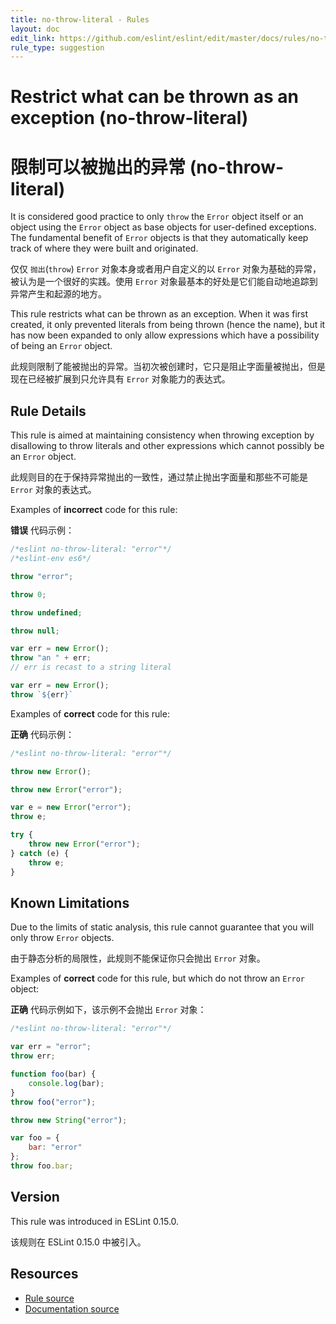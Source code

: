 ```yaml
---
title: no-throw-literal - Rules
layout: doc
edit_link: https://github.com/eslint/eslint/edit/master/docs/rules/no-throw-literal.md
rule_type: suggestion
---
```

<!-- Note: No pull requests accepted for this file. See README.md in the root directory for details. -->

# Restrict what can be thrown as an exception (no-throw-literal)

# 限制可以被抛出的异常 (no-throw-literal)

It is considered good practice to only `throw` the `Error` object itself or an object using the `Error` object as base objects for user-defined exceptions.
The fundamental benefit of `Error` objects is that they automatically keep track of where they were built and originated.

仅仅 `抛出`(`throw`) `Error` 对象本身或者用户自定义的以 `Error` 对象为基础的异常，被认为是一个很好的实践。使用 `Error` 对象最基本的好处是它们能自动地追踪到异常产生和起源的地方。

This rule restricts what can be thrown as an exception.  When it was first created, it only prevented literals from being thrown (hence the name), but it has now been expanded to only allow expressions which have a possibility of being an `Error` object.

此规则限制了能被抛出的异常。当初次被创建时，它只是阻止字面量被抛出，但是现在已经被扩展到只允许具有 `Error` 对象能力的表达式。

## Rule Details

This rule is aimed at maintaining consistency when throwing exception by disallowing to throw literals and other expressions which cannot possibly be an `Error` object.

此规则目的在于保持异常抛出的一致性，通过禁止抛出字面量和那些不可能是 `Error` 对象的表达式。

Examples of **incorrect** code for this rule:

**错误** 代码示例：

```js
/*eslint no-throw-literal: "error"*/
/*eslint-env es6*/

throw "error";

throw 0;

throw undefined;

throw null;

var err = new Error();
throw "an " + err;
// err is recast to a string literal

var err = new Error();
throw `${err}`

```

Examples of **correct** code for this rule:

**正确** 代码示例：

```js
/*eslint no-throw-literal: "error"*/

throw new Error();

throw new Error("error");

var e = new Error("error");
throw e;

try {
    throw new Error("error");
} catch (e) {
    throw e;
}
```

## Known Limitations

Due to the limits of static analysis, this rule cannot guarantee that you will only throw `Error` objects.

由于静态分析的局限性，此规则不能保证你只会抛出 `Error` 对象。

Examples of **correct** code for this rule, but which do not throw an `Error` object:

**正确** 代码示例如下，该示例不会抛出 `Error` 对象：

```js
/*eslint no-throw-literal: "error"*/

var err = "error";
throw err;

function foo(bar) {
    console.log(bar);
}
throw foo("error");

throw new String("error");

var foo = {
    bar: "error"
};
throw foo.bar;
```

## Version

This rule was introduced in ESLint 0.15.0.

该规则在 ESLint 0.15.0 中被引入。

## Resources

* [Rule source](https://github.com/eslint/eslint/tree/master/lib/rules/no-throw-literal.js)
* [Documentation source](https://github.com/eslint/eslint/tree/master/docs/rules/no-throw-literal.md)
